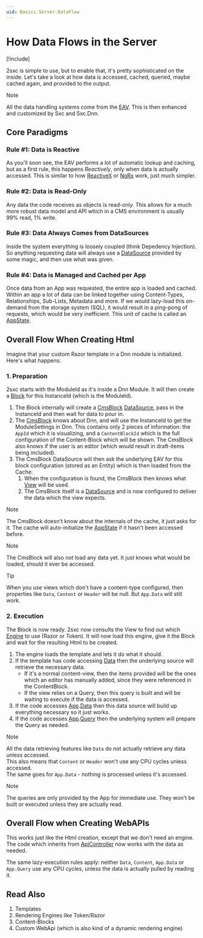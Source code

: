 ```yaml
---
uid: Basics.Server.DataFlow
---
```


# How Data Flows in the Server

[!include[](~/basics/stack/_shared-float-summary.md)]
<style>.context-box-summary .process-all { visibility: visible; } </style>


2sxc is simple to use, but to enable that, it's pretty sophisticated on the inside.
Let's take a look at how data is accessed, cached, queried, maybe cached again, and provided to the output.

> [!NOTE]
> All the data handling systems come from the [EAV](xref:ToSic.Eav). This is then enhanced and customized by Sxc and Sxc.Dnn.

## Core Paradigms

### Rule #1: Data is Reactive

As you'll soon see, the EAV performs a lot of automatic lookup and caching, but as a first rule, this happens _Reactively_, only when data is actually accessed. 
This is similar to how [ReactiveX](http://reactivex.io/) or [NgRx](https://ngrx.io/) work, just much simpler. 

### Rule #2: Data is Read-Only

Any data the code receives as [](xref:ToSic.Eav.Data.IEntity) objects is read-only. 
This allows for a much more robust data model and API which in a CMS environment is usually 99% read, 1% write. 

### Rule #3: Data Always Comes from DataSources

Inside the system everything is loosely coupled (think Depedency Injection). 
So anything requesting data will always use a [DataSource](xref:NetCode.DataSources.Index) provided by some magic, and then use what was given. 

### Rule #4: Data is Managed and Cached per App

Once data from an App was requested, the entire app is loaded and cached. 
Within an app a lot of data can be linked together using Content-Types, Relationships, Sub-Lists, Metadata and more. If we would lazy-load this on-demand from the storage system (SQL), it would result in a ping-pong of requests, which would be very inefficient. This unit of cache is called an [AppState](xref:Basics.Server.Caching.AppState.Index).

## Overall Flow When Creating Html

Imagine that your custom Razor template in a Dnn module is initialized. Here's what happens:

### 1. Preparation

2sxc starts with the ModuleId as it's inside a Dnn Module. It will then create a [Block](xref:ToSic.Sxc.Blocks.IBlock) for this InstanceId (which is the ModuleId).

1. The Block internally will create a [CmsBlock](xref:ToSic.Sxc.DataSources.CmsBlock) [DataSource](xref:NetCode.DataSources.Index), pass in the InstanceId and then wait for data to pour in.
1. The [CmsBlock](xref:ToSic.Sxc.DataSources.CmsBlock) knows about Dnn, and will use the InstanceId to get the ModuleSettings in Dnn. This contains only 2 pieces of information: the `AppId` which it is visualizing, and a `ContentBlockId` which is the full configuration of the Content-Block which will be shown. The CmsBlock also knows if the user is an editor (which would result in draft-items being included). 
1. The CmsBlock DataSource will then ask the underlying EAV for this block configuration (stored as an Entity) which is then loaded from the Cache.  
    1. When the configuration is found, the CmsBlock then knows what [View](xref:ToSic.Sxc.Blocks.IView) will be used. 
    1. The CmsBlock itself is a [DataSource](xref:NetCode.DataSources.Index) and is now configured to deliver the data which the view expects. 

> [!NOTE]
> The CmsBlock doesn't know about the internals of the cache, it just asks for it. The cache will auto-initialize the [AppState](xref:Basics.Server.Caching.AppState.Index) if it hasn't been accessed before.

> [!NOTE]
> The CmsBlock will also _not_ load any data yet. It just knows what would be loaded, should it ever be accessed.

> [!TIP]
> When you use views which don't have a content-type configured, then properties like `Data`, `Content` or `Header` will be null. But `App.Data` will still work.

### 2. Execution 
The Block is now ready. 2sxc now consults the View to find out which [Engine](xref:ToSic.Sxc.Engines.IEngine) to use (Razor or Token). It will now load this engine, give it the Block and wait for the resulting Html to be created. 

1. The engine loads the template and lets it do what it should. 
1. If the template has code accessing [Data](xref:ToSic.Sxc.Code.IDynamicCode.Data) then the underlying source will retrieve the necessary data.
    * If it's a normal content-view, then the items provided will be the ones which an editor has manually added, since they were referenced in the ContentBlock. 
    * If the view relies on a Query, then this query is built and will be waiting to execute if the data is accessed.
1. If the code accesses [App](xref:ToSic.Sxc.Code.IDynamicCode.Data).[Data](xref:ToSic.Eav.Apps.App.Data) then this data source will build up everything necessary so it just works.
1. If the code accesses [App](xref:ToSic.Sxc.Code.IDynamicCode.Data).[Query](xref:ToSic.Eav.Apps.App.Query) then the underlying system will prepare the Query as needed. 

> [!NOTE]
> All the data retrieving features like `Data` do not actually retrieve any data unless accessed.  
> This also means that `Content` or `Header` won't use any CPU cycles unless accessed.  
> The same goes for `App.Data` - nothing is processed unless it's accessed.

> [!NOTE]
> The queries are only provided by the App for immediate use. They won't be built or executed unless they are actually read.

## Overall Flow when Creating WebAPIs

This works just like the Html creation, except that we don't need an engine. The code which inherits from [ApiController](xref:ToSic.Sxc.Dnn.ApiController) now works with the data as needed. 

The same lazy-execution rules apply: neither `Data`, `Content`, `App.Data` or `App.Query` use any CPU cycles, unless the data is actually pulled by reading it. 


## Read Also

1. Templates
1. Rendering Engines like Token/Razor
1. Content-Blocks
1. Custom WebApi (which is also kind of a dynamic rendering engine)
